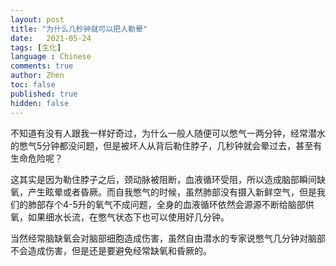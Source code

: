 ```yaml
---
layout: post
title: "为什么几秒钟就可以把人勒晕"
date:   2021-05-24
tags: [生化]
language : Chinese
comments: true
author: Zhen
toc: false
published: true
hidden: false
---
```

不知道有没有人跟我一样好奇过，为什么一般人随便可以憋气一两分钟，经常潜水的憋气5分钟都没问题，但是被坏人从背后勒住脖子，几秒钟就会晕过去，甚至有生命危险呢？

这其实是因为勒住脖子之后，颈动脉被阻断，血液循环受阻，所以造成脑部瞬间缺氧，产生眩晕或者昏厥。而自我憋气的时候，虽然肺部没有摄入新鲜空气，但是我们的肺部存个4-5升的氧气不成问题，全身的血液循环依然会源源不断给脑部供氧，如果细水长流，在憋气状态下也可以使用好几分钟。

当然经常脑缺氧会对脑部细胞造成伤害，虽然自由潜水的专家说憋气几分钟对脑部不会造成伤害，但是还是要避免经常缺氧和昏厥的。
<!--stackedit_data:
eyJoaXN0b3J5IjpbNTc5NzQ4MjE0LDgzOTA2Mzc3NSwtNjExNj
MyNzY2XX0=
-->